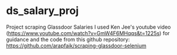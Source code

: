 # ds_salary_proj
Project scraping Glassdoor Salaries
I used Ken Jee's youtube video (https://www.youtube.com/watch?v=GmW4F6MHqqs&t=1225s) for guidance and the code from this github repository: https://github.com/arapfaik/scraping-glassdoor-selenium
